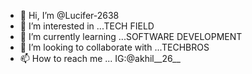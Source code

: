 - 👋 Hi, I’m @Lucifer-2638
- 👀 I’m interested in ...TECH FIELD
- 🌱 I’m currently learning ...SOFTWARE DEVELOPMENT
- 💞️ I’m looking to collaborate with ...TECHBROS
- 📫 How to reach me ... IG:@akhil__26__

<!---
Lucifer-2638/Lucifer-2638 is a ✨ special ✨ repository because its `README.md` (this file) appears on your GitHub profile.
You can click the Preview link to take a look at your changes.
--->
